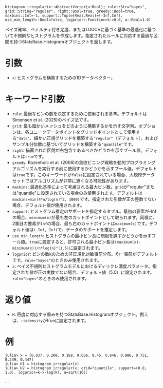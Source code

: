 ```
histogram_irregular(x::AbstractVector{<:Real}; rule::Str="bayes", grid::String="regular", right::Bool=true, greedy::Bool=true, maxbins::Int=-1, support::Tuple{Real,Real}=(-Inf,Inf), use_min_length::Bool=false, logprior::Function=k->0.0, a::Real=1.0)
```

ベイズ確率、ペナルティ付き尤度、またはLOOCVに基づく基準の最適化に基づいて不規則なヒストグラムを作成します。指定されたルールに対応する最適な区間を持つStatsBase.Histogramオブジェクトを返します。

# 引数

  * `x`: ヒストグラムを構築するための1Dデータベクター。

# キーワード引数

  * `rule`: 最適なビンの数を決定するために使用される基準。デフォルトはSimensen et al. (2025)のベイズ法です。
  * `grid`: 最も細かいメッシュをどのように構築するかを示す文字列。オプションは、各ユニークデータポイントをグリッドポイントとして使用する`"data"`、細かい正規グリッドを構築する`"regular"`（デフォルト）、およびサンプル分位数に基づいてグリッドを構築する`"quantile"`です。
  * `right`: 描画された区間が右包含であるべきかどうかを示すブール値。デフォルトは`true`です。
  * `greedy`: Rozenholc et al. (2006)の貪欲ビニング戦略を動的プログラミングアルゴリズムを実行する前に使用するかどうかを示すブール値。デフォルトは`true`です。このキーワードが`false`に設定されている場合、大規模データセットではアルゴリズムが非常に遅くなる可能性があります。
  * `maxbins`: 最適化基準によって考慮される最大ビン数。`grid`が"regular"または"quantile"に設定されている場合のみ使用されます。デフォルトは`maxbins=min(4*n/log(n)^2, 1000)`です。指定された引数が正の整数でない場合、デフォルト値が使用されます。
  * `support`: ヒストグラム推定のサポートを指定するタプル。最初の要素が-Infの場合、`minimum(x)`が最も左のカットポイントとして取られます。同様に、2番目の要素が`Inf`の場合、最も右のカットポイントは`maximum(x)`です。デフォルト値は`(-Inf, Inf)`で、データのサポートを推定します。
  * `use_min_length`: ヒストグラムの最小ビン長に制限を課すかどうかを示すブール値。`true`に設定すると、許可される最小ビン長は`(maximum(x)-minimum(x))/n*log(n)^(1.5)`に設定されます。
  * `logprior`: ビンの数kのための非正規化対数事前分布。均一事前がデフォルトです。`rule="bayes"`のときのみ使用されます。
  * `a`: ベイズ不規則ヒストグラムモデルにおけるディリクレ濃度パラメータ。指定された値が正の実数でない場合、デフォルト値（5.0）に設定されます。`rule="bayes"`のときのみ使用されます。

# 返り値

  * `H`: 密度に対応する重みを持つStatsBase.Histogramオブジェクト。例えば、`:isdensity`がtrueに設定されます。

# 例

```
julia> x = [0.037, 0.208, 0.189, 0.656, 0.45, 0.846, 0.986, 0.751, 0.249, 0.447]
julia> H1 = histogram_irregular(x)
julia> H2 = histogram_irregular(x; grid="quantile", support=(0.0, 1.0), logprior=k->-log(k), a=sqrt(10))
```

...
